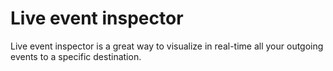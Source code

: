 # Live event inspector

Live event inspector is a great way to visualize in real-time all your outgoing events to a specific destination.&#x20;
